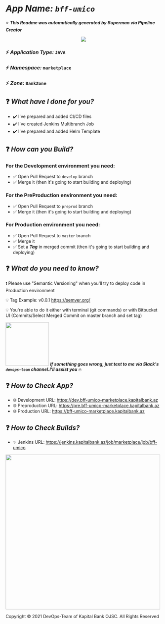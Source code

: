 # ***App Name:***  ***`bff-umico`***
:star: ***This Readme was automatically generated by Superman via Pipeline Creator***
<p align="center">
<img src="https://bitbucket.kapitalbank.az/superman-images/logo.png">
</p>

### :zap: ***Application Type:*** `JAVA`
### :zap: ***Namespace:*** `marketplace`
### :zap: ***Zone:*** `BankZone`

## :question: ***What have I done for you?***
- :heavy_check_mark: I've prepared and added CI/CD files
- :heavy_check_mark: I've created Jenkins Multibranch Job
- :heavy_check_mark: I've prepared and added Helm Template

## :question: ***How can you Build?***
### For the Development environment you need:
- :white_check_mark: Open Pull Request to `develop` branch
- :white_check_mark: Merge it (then it's going to start building and deploying)
### For the PreProduction environment you need:
- :white_check_mark: Open Pull Request to `preprod` branch
- :white_check_mark: Merge it (then it's going to start building and deploying)
### For Production environment you need:
- :white_check_mark: Open Pull Request to `master` branch
- :white_check_mark: Merge it
- :white_check_mark: Set a ***Tag*** in merged commit (then it's going to start building and deploying)
## :question: ***What do you need to know?***
:exclamation: Please use "Semantic Versioning" when you'll try to deploy code in Production environment

:bulb: Tag Example: v0.0.1
https://semver.org/

:bulb: You're able to do it either with terminal (git commands) or with Bitbucket UI (Commits/Select Merged Commit on master branch and set tag)

<img src="https://bitbucket.kapitalbank.az/superman-images/say-devops.png" width="140">  ***If something goes wrong, just text to me via Slack's `devops-team` channel.I'll assist you*** :fire:

## :question: ***How to Check App?***
- :globe_with_meridians: Development URL: https://dev.bff-umico-marketplace.kapitalbank.az
- :globe_with_meridians: Preproduction URL: https://pre.bff-umico-marketplace.kapitalbank.az
- :globe_with_meridians: Production URL: https://bff-umico-marketplace.kapitalbank.az
## :question: ***How to Check Builds?***
- :sparkles: Jenkins URL: https://jenkins.kapitalbank.az/job/marketplace/job/bff-umico
<img src="https://bitbucket.kapitalbank.az/superman-images/batman.gif" width="500">

Copyright &copy; 2021 DevOps-Team of Kapital Bank OJSC. All Rights Reserved
